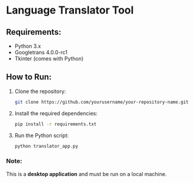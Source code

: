 # Language Translator Tool

## Requirements:
- Python 3.x
- Googletrans 4.0.0-rc1
- Tkinter (comes with Python)

## How to Run:
1. Clone the repository:
   ```bash
   git clone https://github.com/yourusername/your-repository-name.git
   ```
2. Install the required dependencies:
   ```bash
   pip install -r requirements.txt
   ```
3. Run the Python script:
   ```bash
   python translator_app.py
   ```

### Note:
This is a **desktop application** and must be run on a local machine.
